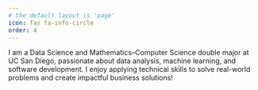 ```yaml
---
# the default layout is 'page'
icon: fas fa-info-circle
order: 4
---
```


I am a Data Science and Mathematics–Computer Science double major at UC San Diego, passionate about data analysis, machine learning, and software development. I enjoy applying technical skills to solve real-world problems and create impactful business solutions!
